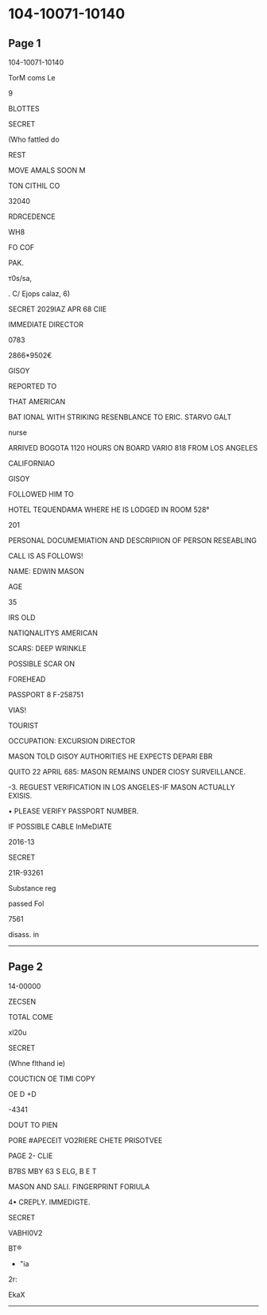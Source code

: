 # 104-10071-10140

## Page 1

104-10071-10140

TorM coms Le

9

BLOTTES

SECRET

(Who fattled do

REST

MOVE AMALS SOON M

TON CITHIL CO

32040

RDRCEDENCE

WH8

FO COF

PAK.

т0s/sa,

. C/ Ejops calaz, 6)

SECRET 2029IAZ APR 68 CIIE

IMMEDIATE DIRECTOR

0783

2866*9502€

GISOY

REPORTED TO

THAT AMERICAN

BAT IONAL WITH STRIKING RESENBLANCE TO ERIC. STARVO GALT

nurse

ARRIVED BOGOTA 1120 HOURS ON BOARD VARIO 818 FROM LOS ANGELES

CALIFORNIAO

GISOY

FOLLOWED HIM TO

HOTEL TEQUENDAMA WHERE HE IS LODGED IN ROOM 528°

201

PERSONAL DOCUMEMIATION AND DESCRIPIION OF PERSON RESEABLING

CALL IS AS FOLLOWS!

NAME: EDWIN MASON

AGE

35

IRS OLD

NATIQNALITYS AMERICAN

SCARS: DEEP WRINKLE

POSSIBLE SCAR ON

FOREHEAD

PASSPORT 8 F-258751

VIAS!

TOURIST

OCCUPATION: EXCURSION DIRECTOR

MASON TOLD GISOY AUTHORITIES HE EXPECTS DEPARI EBR

QUITO 22 APRIL 685: MASON REMAINS UNDER CIOSY SURVEILLANCE.

-3. REGUEST VERIFICATION IN LOS ANGELES-IF MASON ACTUALLY EXISIS.

• PLEASE VERIFY PASSPORT NUMBER.

IF POSSIBLE CABLE InMeDIATE

2016-13

SECRET

21R-93261

Substance reg

passed Fol

7561

disass. in

---

## Page 2

14-00000

ZECSEN

TOTAL COME

xl20u

SECRET

(Whne flthand ie)

COUCTICN OE TIMI COPY

OE D +D

-4341

DOUT TO PIEN

PORE #APECEIT VO2RIERE CHETE PRISOTVEE

PAGE 2- CLIE

B7BS MBY 63 S ELG, B E T

MASON AND SALI. FINGERPRINT FORIULA

4• CREPLY. IMMEDIGTE.

SECRET

VABHI0V2

BT®

- "ia

2r:

EkaX

---

